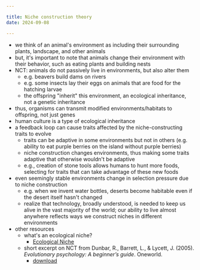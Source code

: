 ```yaml
---

title: Niche construction theory
date: 2024-09-08

---
```


- we think of an animal's environment as including their surrounding plants, landscape, and other animals
- but, it's important to note that animals change their environment with their behavior, such as eating plants and building nests
- NCT: animals do not passively live in environments, but also alter them
	- e.g. beavers build dams on rivers
	- e.g. some insects lay their eggs on animals that are food for the hatching larvae
	- the offspring "inherit" this environment, an ecological inheritance, not a genetic inheritance
- thus, organisms can transmit modified environments/habitats to offspring, not just genes
- human culture is a type of ecological inheritance
- a feedback loop can cause traits affected by the niche-constructing traits to evolve
	- traits can be adaptive in some environments but not in others (e.g. ability to eat purple berries on the island without purple berries)
	- niche construction changes environments, thus making some traits adaptive that otherwise wouldn't be adaptive
	- e.g., creation of stone tools allows humans to hunt more foods, selecting for traits that can take advantage of these new foods
- even seemingly stable environments change in selection pressure due to niche construction
	- e.g. when we invent water bottles, deserts become habitable even if the desert itself hasn't changed
	- realize that technology, broadly understood, is needed to keep us alive in the vast majority of the world; our ability to live almost anywhere reflects ways we construct niches in different environments
- other resources
	- what's an ecological niche?
		- [Ecological Niche ](https://www.youtube.com/watch?v=N4vUa5FmtcY)
	- short excerpt on NCT from Dunbar, R., Barrett, L., & Lycett, J. (2005). _Evolutionary psychology: A beginner’s guide_. Oneworld.
		- [download](https://raw.githubusercontent.com/jfrome1/ntw2029/main/public/downloads/nct-dunbarEvolutionaryPsychologyBeginner2005.pdf)
